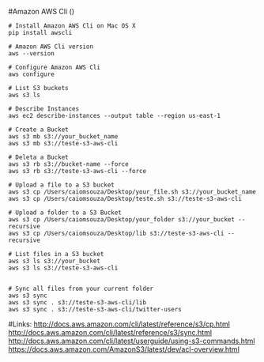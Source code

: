 #Amazon AWS Cli ()

```
# Install Amazon AWS Cli on Mac OS X
pip install awscli

# Amazon AWS Cli version
aws --version

# Configure Amazon AWS Cli
aws configure

# List S3 buckets
aws s3 ls

# Describe Instances
aws ec2 describe-instances --output table --region us-east-1

# Create a Bucket
aws s3 mb s3://your_bucket_name
aws s3 mb s3://teste-s3-aws-cli

# Deleta a Bucket
aws s3 rb s3://bucket-name --force
aws s3 rb s3://teste-s3-aws-cli --force

# Upload a file to a S3 bucket
aws s3 cp /Users/caiomsouza/Desktop/your_file.sh s3://your_bucket_name
aws s3 cp /Users/caiomsouza/Desktop/teste.sh s3://teste-s3-aws-cli

# Upload a folder to a S3 Bucket
aws s3 cp /Users/caiomsouza/Desktop/your_folder s3://your_bucket --recursive
aws s3 cp /Users/caiomsouza/Desktop/lib s3://teste-s3-aws-cli --recursive

# List files in a S3 bucket
aws s3 ls s3://your_bucket
aws s3 ls s3://teste-s3-aws-cli


# Sync all files from your current folder
aws s3 sync
aws s3 sync . s3://teste-s3-aws-cli/lib
aws s3 sync . s3://teste-s3-aws-cli/twitter-users

```

#Links:
http://docs.aws.amazon.com/cli/latest/reference/s3/cp.html
http://docs.aws.amazon.com/cli/latest/reference/s3/sync.html
http://docs.aws.amazon.com/cli/latest/userguide/using-s3-commands.html
https://docs.aws.amazon.com/AmazonS3/latest/dev/acl-overview.html

